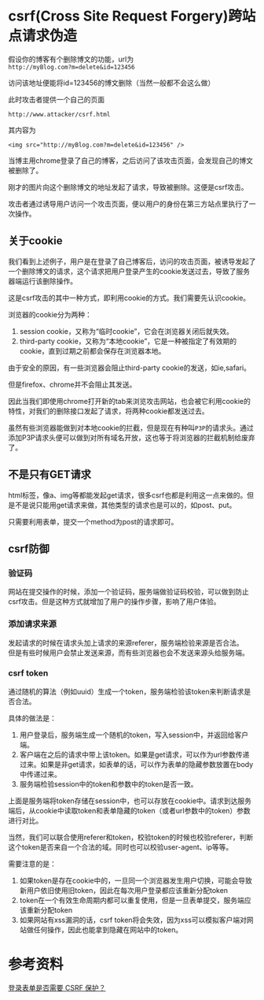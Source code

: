 # csrf(Cross Site Request Forgery)跨站点请求伪造
假设你的博客有个删除博文的功能，url为  
`http://myBlog.com?m=delete&id=123456`

访问该地址便能将id=123456的博文删除（当然一般都不会这么做）

此时攻击者提供一个自己的页面
```
http://www.attacker/csrf.html
```
其内容为
```
<img src="http://myBlog.com?m=delete&id=123456" />
```
当博主用chrome登录了自己的博客，之后访问了该攻击页面，会发现自己的博文被删除了。

刚才的图片向这个删除博文的地址发起了请求，导致被删除。这便是csrf攻击。

攻击者通过诱导用户访问一个攻击页面，便以用户的身份在第三方站点里执行了一次操作。

## 关于cookie
我们看到上述例子，用户是在登录了自己博客后，访问的攻击页面，被诱导发起了一个删除博文的请求，这个请求把用户登录产生的cookie发送过去，导致了服务器端运行该删除操作。

这是csrf攻击的其中一种方式，即利用cookie的方式。我们需要先认识cookie。

浏览器的cookie分为两种：
1. session cookie，又称为“临时cookie”，它会在浏览器关闭后就失效。
1. third-party cookie，又称为“本地cookie”，它是一种被指定了有效期的cookie，直到过期之前都会保存在浏览器本地。

由于安全的原因，有一些浏览器会阻止third-party cookie的发送，如ie,safari。

但是firefox、chrome并不会阻止其发送。

因此当我们即使用chrome打开新的tab来浏览攻击网站，也会被它利用cookie的特性，对我们的删除接口发起了请求，将两种cookie都发送过去。

虽然有些浏览器能做到对本地cookie的拦截，但是现在有种叫`P3P`的请求头。通过添加P3P请求头便可以做到对所有域名开放，这也等于将浏览器的拦截机制给废弃了。

## 不是只有GET请求
html标签，像a、img等都能发起get请求，很多csrf也都是利用这一点来做的。但是不是说只能用get请求来做，其他类型的请求也是可以的，如post、put。

只需要利用表单，提交一个method为post的请求即可。

## csrf防御
### 验证码
网站在提交操作的时候，添加一个验证码，服务端做验证码校验，可以做到防止csrf攻击。但是这种方式就增加了用户的操作步骤，影响了用户体验。

### 添加请求来源
发起请求的时候在请求头加上请求的来源referer，服务端检验来源是否合法。  
但是有些时候用户会禁止发送来源，而有些浏览器也会不发送来源头给服务端。

### csrf token
通过随机的算法（例如uuid）生成一个token，服务端检验该token来判断请求是否合法。  

具体的做法是：  
1. 用户登录后，服务端生成一个随机的token，写入session中，并返回给客户端。
2. 客户端在之后的请求中带上该token。如果是get请求，可以作为url参数传递过来。如果是非get请求，如表单的话，可以作为表单的隐藏参数放置在body中传递过来。
3. 服务端检验session中的token和参数中的token是否一致。

上面是服务端将token存储在session中，也可以存放在cookie中。请求到达服务端后，从cookie中读取token和表单隐藏的token（或者url参数中的token）参数进行对比。

当然，我们可以联合使用referer和token，校验token的时候也校验referer，判断这个token是否来自一个合法的域。同时也可以校验user-agent、ip等等。

需要注意的是：
1. 如果token是存在cookie中的，一旦同一个浏览器发生用户切换，可能会导致新用户依旧使用旧token，因此在每次用户登录都应该重新分配token
1. token在一个有效生命周期内都可以重复使用，但是一旦表单提交，服务端应该重新分配token
1. 如果网站有xss漏洞的话，csrf token将会失效，因为xss可以模拟客户端对网站做任何操作，因此也能拿到隐藏在网站中的token。
 
# 参考资料  
[登录表单是否需要 CSRF 保护？](https://www.chrisyue.com/login-form-csrf-protection.html)  
